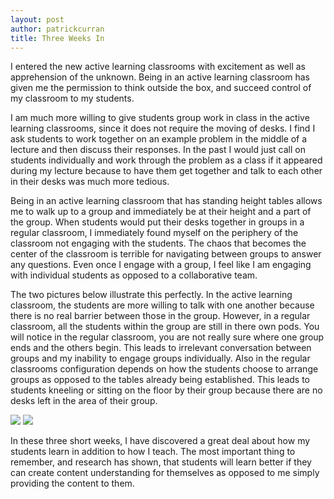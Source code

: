 ```yaml
---
layout: post
author: patrickcurran
title: Three Weeks In
---
```

I entered the new active learning classrooms with excitement as well as apprehension of the unknown.  Being in an active learning classroom has given me the permission to think outside the box, and succeed control of my classroom to my students.

I am much more willing to give students group work in class in the active learning classrooms, since it does not require the moving of desks.  I find I ask students to work together on an example problem in the middle of a lecture and then discuss their responses.  In the past I would just call on students individually and work through the problem as a class if it appeared during my lecture because to have them get together and talk to each other in their desks was much more tedious.

Being in an active learning classroom that has standing height tables allows me to walk up to a group and immediately be at their height and a part of the group.  When students would put their desks together in groups in a regular classroom, I immediately found myself on the periphery of the classroom not engaging with the students.  The chaos that becomes the center of the classroom is terrible for navigating between groups to answer any questions.  Even once I engage with a group, I feel like I am engaging with individual students as opposed to a collaborative team.

The two pictures below illustrate this perfectly.  In the active learning classroom, the students are more willing to talk with one another because there is no real barrier between those in the group.  However, in a regular classroom, all the students within the group are still in there own pods.  You will notice in the regular classroom, you are not really sure where one group ends and the others begin.  This leads to irrelevant conversation between groups and my inability to engage groups individually.  Also in the regular classrooms configuration depends on how the students choose to arrange groups as opposed to the tables already being established.  This leads to students kneeling or sitting on the floor by their group because there are no desks left in the area of their group.

<div class="flex-wrapper">
  <img src="{{ site.baseurl }}/img/curran01.jpg">
  <img src="{{ site.baseurl }}/img/curran02.jpg">
</div>

In these three short weeks, I have discovered a great deal about how my students learn in addition to how I teach.  The most important thing to remember, and research has shown, that students will learn better if they can create content understanding for themselves as opposed to me simply providing the content to them.
